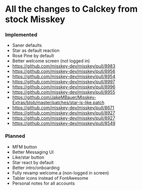 # All the changes to Calckey from stock Misskey

### Implemented

- Saner defaults
- Star as default reaction
- Rosé Pine by default
- Better welcome screen (not logged in)
- https://github.com/misskey-dev/misskey/pull/8983
- https://github.com/misskey-dev/misskey/pull/8956
- https://github.com/misskey-dev/misskey/pull/8954
- https://github.com/misskey-dev/misskey/pull/8997
- https://github.com/misskey-dev/misskey/pull/8996
- https://github.com/misskey-dev/misskey/pull/8955
- https://github.com/JakeMBauer/Misskey-Extras/blob/master/patches/star-is-like.patch
- https://github.com/misskey-dev/misskey/pull/8671
- https://github.com/misskey-dev/misskey/pull/8927
- https://github.com/misskey-dev/misskey/pull/8927
- https://github.com/misskey-dev/misskey/pull/8549

### Planned

- MFM button
- Better Messaging UI
- Like/star button
- Star react by default
- Better intro/onboarding
- Fully revamp welcome.a (non-logged in screen)
- Tabler icons instead of FontAwesome
- Personal notes for all accounts
